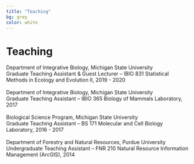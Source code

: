 ```yaml
---
title: "Teaching"
bg: grey
color: white
---
```


# Teaching

Department of Integrative Biology, Michigan State University<br>
Graduate Teaching Assistant & Guest Lecturer – IBIO 831 Statistical Methods in Ecology and Evolution II, 2019 - 2020<br>
<br>
Department of Integrative Biology, Michigan State University<br>
Graduate Teaching Assistant – IBIO 365 Biology of Mammals Laboratory, 2017<br>
<br>
Biological Science Program, Michigan State University<br>
Graduate Teaching Assistant – BS 171 Molecular and Cell Biology Laboratory, 2016 - 2017<br>
<br>
Department of Forestry and Natural Resources, Purdue University<br>
Undergraduate Teaching Assistant – FNR 210 Natural Resource Information Management (ArcGIS), 2014
